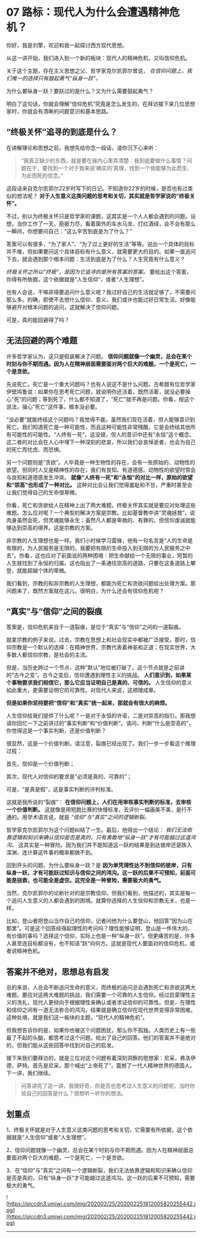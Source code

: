 # 07 路标：现代人为什么会遭遇精神危机？

你好，我是刘擎，欢迎和我一起探讨西方现代思想。

从这一讲开始，我们进入到一个新的板块：现代人的精神危机，又叫信仰危机。

关于这个主题，存在主义思想之父、哲学家克尔凯郭尔曾说， *在信仰问题上，我们唯一的选择只有鼓起勇气“纵身一跃”。*

为什么要纵身一跃？要跃过的是什么？又为什么需要鼓起勇气？

明白了这句话，你就会理解“信仰危机”究竟是怎么发生的，在拜访接下来几位思想家时，你就会有清晰的问题意识和基本思路。

## “终极关怀”追寻的到底是什么？

在讲解理论和思想之前，我想先给你念一段话，请你沉下心来听：

> “我真正缺少的东西，就是要在我内心里弄清楚：我到底要做什么事情？问题在于，要找到一个对于我来说‘确实的’真理，找到一个我能够为此而生、为此而死的信念。”

这段话来自克尔凯郭尔22岁时写下的日记。不知道你22岁的时候，是否也有过类似的想法呢？ **对于人生意义这类问题的思考和关切，其实就是哲学家说的“终极关怀”。**

不过，别以为终极关怀只是哲学家的课题，这其实是一个人人都会遇到的问题。设想，当你工作了一天，筋疲力尽，看着窗外的车水马龙、灯红酒绿，会不会有那么一瞬间，你想要问自己：“这么辛苦到底是为了什么？”

答案可以有很多，“为了家人”、“为了过上更好的生活”等等。说出一个具体的目标并不难，但如果要问这个具体目标有什么意义，就需要更大的目的。如果一直追问下去，就会遇到那个根本问题：生活到底是为了什么？人生究竟有什么意义？

 *终极关怀之所以“终极”，是因为它追寻的是所有答案的答案。* 要给出这个答案，你得有所依据，这个依据就是“人生信仰”，或者“人生理想”。

也有人会说，干嘛非得要追问什么意义呢？我过好自己的生活就足够了，不需要问那么多。的确，即使不去想什么信仰、意义，我们或许也能过好日常生活。好像能够避开对根本问题的追问，这就解决了信仰问题。

可是，真的能回避得了吗？

## 无法回避的两个难题

许多哲学家认为，这只是假装解决了问题。 **信仰问题就像一个幽灵，总会在某个时刻与你不期而遇。因为人在精神层面需要面对两个巨大的难题，一个是死亡，一个是贪欲。**

先说死亡。死亡是一个重大问题吗？也有人说这不是什么问题。古希腊有位哲学家伊壁鸠鲁说：如果你在思考死亡问题，就说明你还活着，既然活着，就没必要操心“死”的问题；等到死了，什么都不知道了，“死亡”就不再是问题。你看，按这个说法，操心“死亡”这件事，根本没必要。

“没必要”就能终结这个问题吗？我觉得不能。虽然我们现在活着，但人能够意识到死亡。我们知道死亡是一种可能性，而且这种可能性非常残酷，它是会终结其他所有可能性的可能性。“人终有一死”，这没错，但人的意识中还有“永恒”这个概念。这二者的对比会在人心中埋下一种深刻的悲哀，所以我们会哀悼逝者，也会为自己的死亡而忧虑、而恐惧。

另一个问题则是“贪欲”。人毕竟是一种生物性的存在，会有一些原始的、动物性的欲望。但同时人又是精神性的存在，我们有良知、有道德感。动物性的欲望时常会与良知和道德感发生冲突。 **就像“人终有一死”和“永恒”的对比一样，原始的欲望和“崇高”也形成了一种对比。** 这种对比会让我们觉得羞耻和不甘，严重时甚至会让我们觉得自己的生命很卑微。

你看，死亡和贪欲给人在精神上出了两大难题。终极关怀其实就是要应对处理这些难题。怎么应对呢？一个典型的解决方案是宗教。比如基督教中讲“灵魂拯救”，说肉身虽然会死，但灵魂能够永生；虽然凡人都是卑微的、有罪的，但信仰虔诚就能够达到崇高的境界。这是宗教的方案。

非宗教的人生理想也是一样。我们小时候学习雷锋，他有一句名言是“人的生命是有限的，为人民服务是无限的，我要把有限的生命投入到无限的为人民服务之中去”。你看，这也应对了前面说的两种困境：把生命献给一个无限的事业，短暂的人生就找到了永恒的归属。这也指出了一条通往崇高的道路，只要在这条道路上攀登，就能超越个体的卑微。

我们看到，宗教的和非宗教的人生理想，都能为死亡和贪欲问题给出处理方案。那问题来了，既然方案就在这儿，很明白，为什么还会有信仰危机呢？

## “真实”与“信仰”之间的裂痕

答案是，信仰危机来自于一道裂痕，是位于“真实”与“信仰”之间的一道裂痕。

就拿宗教的例子来说。过去，宗教在思想上和社会现实中都被广泛接受。那时，信仰宗教是一个默认的选择：在精神世界，宗教代表着神圣和正道；在现实世界，大多数人都信仰宗教，是社会的主流。

但是，当历史跨过一个节点，这种“默认”地位被打破了。这个节点就是之前讲的“古今之变”。古今之变后，信仰遭遇到理性主义的挑战。 **人们意识到，如果某个事物要求我们相信它，那么它应当证明自己是真的、可信的。** 人生信仰的意义如此重大，更需要证明它的可靠性。对现代人来说，这顺理成章。

 **但是如果你坚持要把“信仰”和“真实”统一起来，那就会有很大的麻烦。**

人生信仰给我们提供了什么呢？一是对于永恒的许诺，二是对崇高的指引。那我想请你回忆一下之前讲过的“事实判断”和“价值判断”。请问，判断“什么是崇高的”，你觉得这是一个事实判断，还是价值判断？

很显然，这是一个价值判断。请注意，裂痕已经出现了。我们一步一步看这个推理过程：

首先，信仰是一个价值判断；

其次，现代人对信仰的要求是“必须是真的、可靠的”；

可是，“是真是假”，这是事实判断的评判标准。

这就是我所说的“裂痕”： **在信仰问题上，人们在用审核事实判断的标准，去审核一个价值判断。** 这就像是用短跑比赛的快慢标准，去评价一幅画美不美，是行不通的。用学术语言说，就是 *“信仰”与“真实”之间的逻辑断裂。*

哲学家克尔凯郭尔为这个问题纠结了一生。最后，他得出一个结论： *我们无法依靠逻辑和知识来确认信仰是否是真的，只有勇敢地“纵身一跃”才有可能越过这道鸿沟。* 这其实是一种冒险。因为我们并不能知道这一跃的结果是到达彼岸还是跌入深渊，连计算这件事的概率都做不到。

回到开头的问题。为什么要纵身一跃？是 **因为单凭理性达不到信仰的彼岸，只有纵身一跃，才有可能跃过知识与信仰之间的鸿沟。这一跃的后果不可预知，前面可能是拯救，也可能全是虚空。这完全是一种冒险，需要极大的勇气。**

当然，克尔凯郭尔的论断针对的是宗教信仰。但我们看到，他描述的，其实是每一个追问人生意义的人都会遇到的困境。就算你选择的人生信仰和宗教无关，也是一样。

比如，登山者把登山当作自己的信仰，记者问他为什么要登山，他回答“因为山在那里”。可是这个回答经得起理性的考问吗？理性能够证明，登山是一件伟大的、有价值的事吗？选择这个信仰，实际上也是一种“纵身一跃”。但更痛苦的是，许多人甚至连目标都没有，也不知该“跃”向何方。这就是现代人要面对的信仰危机，或者说精神危机。

## 答案并不绝对，思想总有启发

总的来说，人总会不断追问生命的意义，而终极的追问总会遇到死亡和贪欲这两大难题。要应对这两大难题的挑战，我们需要一个可靠的人生信仰。经过启蒙理性主义的洗礼，现代人更倾向于根据理性来确认或者求证信仰的可靠性。但是，在理性和信仰之间有一道无法弥合的鸿沟，结果就是确立信仰在现代世界变得非常困难。这种处境，就是我们这一板块的主题，“现代人的精神危机”。

但我想告诉你的是，如果你也被这个问题困扰，那么你不孤独。人类历史上有一些最了不起的头脑，都思考过这个问题，给出了自己的回答。他们的答案并不是绝对的，但我们能从这些回答中找到对自己的启发。

接下来我们要拜访的，就是三位对这个问题有着深刻洞察的思想家：尼采，弗洛伊德，萨特。首先是尼采，那个喊出“上帝死了”，震撼了一代人精神世界的德国人。下一讲，我们继续。

> 问答讲完了这一讲，我很好奇，你是否也思考过人生意义的问题呢，当时你给自己的回答是什么？很想听一听你的想法。

## 划重点

1、终极关怀就是对于人生意义这类问题的思考和关切，它需要有所依据，这个依据就是“人生信仰”或者“人生理想”。

2、信仰问题就像一个幽灵，总会在某个时刻与你不期而遇。因为人在精神层面总要面对两个巨大的难题，一个是死亡，一个是贪欲。

3、在“信仰”与“真实”之间有一个逻辑断裂，我们无法依靠逻辑和知识来确认信仰是否是真的，只有“纵身一跃”才可能越过这道鸿沟。这一跃的后果不可预知，需要极大的勇气。

![https://piccdn3.umiwi.com/img/202002/25/202002251812005820255442.jpg](https://piccdn3.umiwi.com/img/202002/25/202002251812005820255442.jpg)

---
